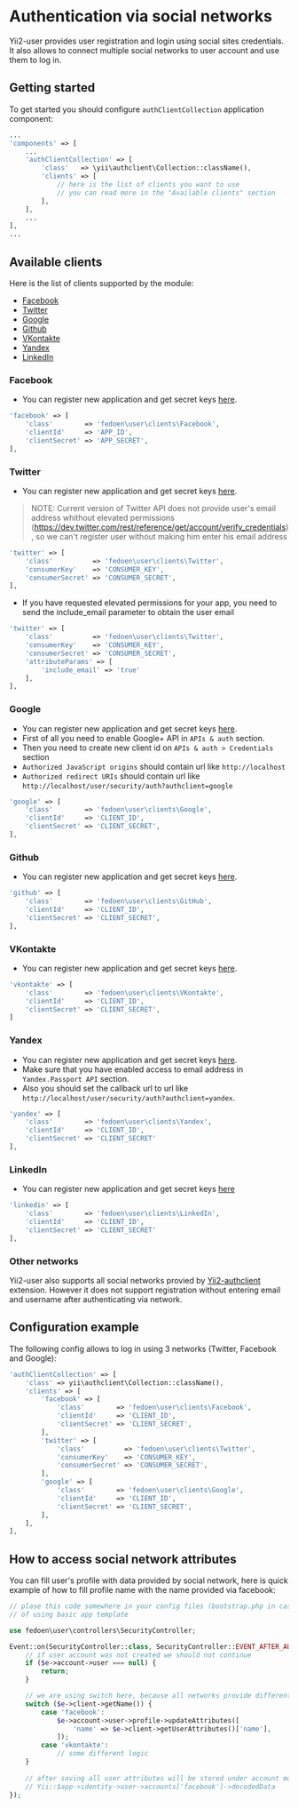 # Authentication via social networks

Yii2-user provides user registration and login using social sites credentials. It
also allows to connect multiple social networks to user account and use them to
log in.

## Getting started

To get started you should configure `authClientCollection` application component:

```php
...
'components' => [
    ...
    'authClientCollection' => [
        'class'   => \yii\authclient\Collection::className(),
        'clients' => [
            // here is the list of clients you want to use
            // you can read more in the "Available clients" section
        ],
    ],
    ...
],
...
```

## Available clients

Here is the list of clients supported by the module:

- [Facebook](#facebook)
- [Twitter](#twitter)
- [Google](#google)
- [Github](#github)
- [VKontakte](#vkontakte)
- [Yandex](#yandex)
- [LinkedIn](#linkedin)

### Facebook

- You can register new application and get secret keys [here](https://developers.facebook.com/apps).

```php
'facebook' => [
    'class'        => 'fedoen\user\clients\Facebook',
    'clientId'     => 'APP_ID',
    'clientSecret' => 'APP_SECRET',
],
```

### Twitter

- You can register new application and get secret keys [here](https://dev.twitter.com/apps/new).

> NOTE: Current version of Twitter API does not provide user's email address whithout elevated permissions (https://dev.twitter.com/rest/reference/get/account/verify_credentials), so we can't register user without making him enter his email address

```php
'twitter' => [
    'class'          => 'fedoen\user\clients\Twitter',
    'consumerKey'    => 'CONSUMER_KEY',
    'consumerSecret' => 'CONSUMER_SECRET',
],
```
- If you have requested elevated permissions for your app, you need to send the include_email parameter to obtain the user email

```php
'twitter' => [
    'class'          => 'fedoen\user\clients\Twitter',
    'consumerKey'    => 'CONSUMER_KEY',
    'consumerSecret' => 'CONSUMER_SECRET',
    'attributeParams' => [
        'include_email' => 'true'
    ],
],
```

### Google

- You can register new application and get secret keys [here](https://console.developers.google.com/project).
- First of all you need to enable Google+ API in `APIs & auth` section.
- Then you need to create new client id on `APIs & auth > Credentials` section
- `Authorized JavaScript origins` should contain url like `http://localhost`
- `Authorized redirect URIs` should contain url like `http://localhost/user/security/auth?authclient=google`

```php
'google' => [
    'class'        => 'fedoen\user\clients\Google',
    'clientId'     => 'CLIENT_ID',
    'clientSecret' => 'CLIENT_SECRET',
],
```

### Github

- You can register new application and get secret keys [here](https://github.com/settings/applications/new).

```php
'github' => [
    'class'        => 'fedoen\user\clients\GitHub',
    'clientId'     => 'CLIENT_ID',
    'clientSecret' => 'CLIENT_SECRET',
],
```

### VKontakte

- You can register new application and get secret keys [here](http://vk.com/editapp?act=create).

```php
'vkontakte' => [
    'class'        => 'fedoen\user\clients\VKontakte',
    'clientId'     => 'CLIENT_ID',
    'clientSecret' => 'CLIENT_SECRET',
]
```

### Yandex

- You can register new application and get secret keys [here](https://oauth.yandex.com/client/new).
- Make sure that you have enabled access to email address in `Yandex.Passport API` section.
- Also you should set the callback url to url like `http://localhost/user/security/auth?authclient=yandex`.

```php
'yandex' => [
    'class'        => 'fedoen\user\clients\Yandex',
    'clientId'     => 'CLIENT_ID',
    'clientSecret' => 'CLIENT_SECRET'
],
```

### LinkedIn

- You can register new application and get secret keys [here](https://www.linkedin.com/developer/apps/new?)

```php
'linkedin' => [
    'class'        => 'fedoen\user\clients\LinkedIn',
    'clientId'     => 'CLIENT_ID',
    'clientSecret' => 'CLIENT_SECRET'
],
```

### Other networks

Yii2-user also supports all social networks provied by [Yii2-authclient](https://github.com/yiisoft/yii2-authclient) extension.
However it does not support registration without entering email and username after authenticating via network.

## Configuration example

The following config allows to log in using 3 networks (Twitter, Facebook and Google):

```php
'authClientCollection' => [
    'class' => yii\authclient\Collection::className(),
    'clients' => [
        'facebook' => [
            'class'        => 'fedoen\user\clients\Facebook',
            'clientId'     => 'CLIENT_ID',
            'clientSecret' => 'CLIENT_SECRET',
        ],
        'twitter' => [
            'class'          => 'fedoen\user\clients\Twitter',
            'consumerKey'    => 'CONSUMER_KEY',
            'consumerSecret' => 'CONSUMER_SECRET',
        ],
        'google' => [
            'class'        => 'fedoen\user\clients\Google',
            'clientId'     => 'CLIENT_ID',
            'clientSecret' => 'CLIENT_SECRET',
        ],
    ],
],
```

## How to access social network attributes

You can fill user's profile with data provided by social network, here is quick example of how to fill profile name
with the name provided via facebook:

```php
// plase this code somewhere in your config files (bootstrap.php in case of using advanced app template, web.php in case
// of using basic app template

use fedoen\user\controllers\SecurityController; 

Event::on(SecurityController::class, SecurityController::EVENT_AFTER_AUTHENTICATE, function (AuthEvent $e) {
    // if user account was not created we should not continue
    if ($e->account->user === null) {
        return;
    }

    // we are using switch here, because all networks provide different sets of data
    switch ($e->client->getName()) {
        case 'facebook':
            $e->account->user->profile->updateAttributes([
                'name' => $e->client->getUserAttributes()['name'],
            ]);
        case 'vkontakte':
            // some different logic
    }
    
    // after saving all user attributes will be stored under account model
    // Yii::$app->identity->user->accounts['facebook']->decodedData
});
```
